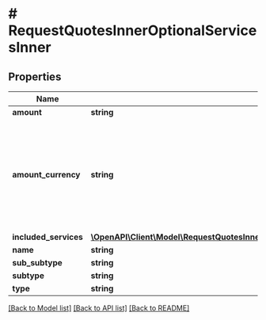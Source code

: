 # # RequestQuotesInnerOptionalServicesInner

## Properties

Name | Type | Description | Notes
------------ | ------------- | ------------- | -------------
**amount** | **string** |  | [optional]
**amount_currency** | **string** | ISO 4217 three-letter alphabetic currency code. Options are defined in the Currencies metadata endpoint | [optional] [default to 'USD']
**included_services** | [**\OpenAPI\Client\Model\RequestQuotesInnerIncludedServicesInnerIncludedServicesInner[]**](RequestQuotesInnerIncludedServicesInnerIncludedServicesInner.md) |  | [optional]
**name** | **string** |  | [optional]
**sub_subtype** | **string** |  | [optional]
**subtype** | **string** |  | [optional]
**type** | **string** |  | [optional]

[[Back to Model list]](../../README.md#models) [[Back to API list]](../../README.md#endpoints) [[Back to README]](../../README.md)
